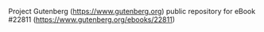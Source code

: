 Project Gutenberg (https://www.gutenberg.org) public repository for eBook #22811 (https://www.gutenberg.org/ebooks/22811)
